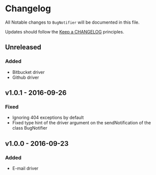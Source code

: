 # Changelog

All Notable changes to `BugNotifier` will be documented in this file.

Updates should follow the [Keep a CHANGELOG](http://keepachangelog.com/) principles.

## Unreleased

### Added
- Bitbucket driver
- Github driver

## v1.0.1 - 2016-09-26

### Fixed
- Ignoring 404 exceptions by default
- Fixed type hint of the driver argument on the sendNotification of the class BugNotifier

## v1.0.0 - 2016-09-23

### Added
- E-mail driver
